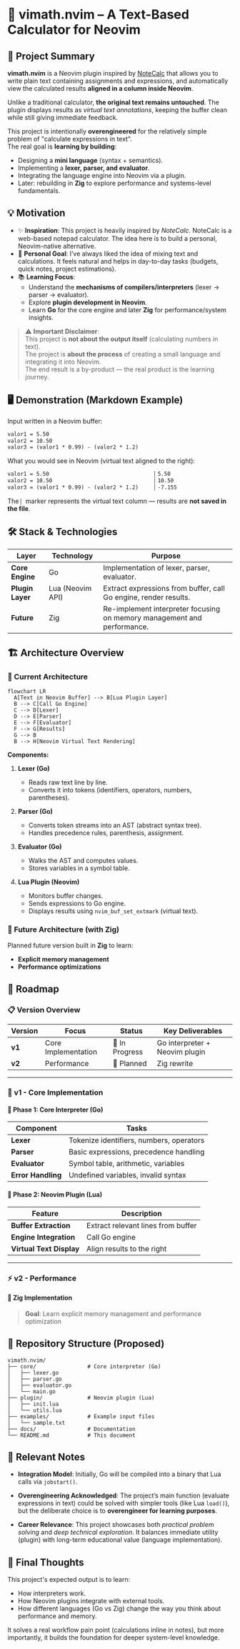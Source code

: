 # 📑 vimath.nvim – A Text-Based Calculator for Neovim

## 📌 Project Summary

**vimath.nvim** is a Neovim plugin inspired by [NoteCalc](https://bbodi.github.io/notecalc3/) that allows you to write plain text containing assignments and expressions, and automatically view the calculated results **aligned in a column inside Neovim**.

Unlike a traditional calculator, **the original text remains untouched**. The plugin displays results as _virtual text annotations_, keeping the buffer clean while still giving immediate feedback.

This project is intentionally **overengineered** for the relatively simple problem of "calculate expressions in text".  
The real goal is **learning by building**:

- Designing a **mini language** (syntax + semantics).
- Implementing a **lexer, parser, and evaluator**.
- Integrating the language engine into Neovim via a plugin.
- Later: rebuilding in **Zig** to explore performance and systems-level fundamentals.

## 💡 Motivation

- ✨ **Inspiration**: This project is heavily inspired by _NoteCalc_. NoteCalc is a web-based notepad calculator. The idea here is to build a personal, Neovim-native alternative.
- 🎯 **Personal Goal**: I’ve always liked the idea of mixing text and calculations. It feels natural and helps in day-to-day tasks (budgets, quick notes, project estimations).
- 📚 **Learning Focus**:
  - Understand the **mechanisms of compilers/interpreters** (lexer → parser → evaluator).
  - Explore **plugin development in Neovim**.
  - Learn **Go** for the core engine and later **Zig** for performance/system insights.

> ⚠️ **Important Disclaimer**:  
> This project is **not about the output itself** (calculating numbers in text).  
> The project is **about the process** of creating a small language and integrating it into Neovim.  
> The end result is a by-product — the real product is the learning journey.

## 🖥️ Demonstration (Markdown Example)

Input written in a Neovim buffer:

```txt
valor1 = 5.50
valor2 = 10.50
valor3 = (valor1 * 0.99) - (valor2 * 1.2)
```

What you would see in Neovim (virtual text aligned to the right):

```txt
valor1 = 5.50                                 ▏5.50
valor2 = 10.50                                ▏10.50
valor3 = (valor1 * 0.99) - (valor2 * 1.2)     ▏-7.155
```

The `▏` marker represents the virtual text column — results are **not saved in the file**.

## 🛠️ Stack & Technologies

| Layer            | Technology       | Purpose                                                                 |
| ---------------- | ---------------- | ----------------------------------------------------------------------- |
| **Core Engine**  | Go               | Implementation of lexer, parser, evaluator.                             |
| **Plugin Layer** | Lua (Neovim API) | Extract expressions from buffer, call Go engine, render results.        |
| **Future**       | Zig              | Re-implement interpreter focusing on memory management and performance. |

## 🏗️ Architecture Overview

### 🔹 Current Architecture

```mermaid
flowchart LR
  A[Text in Neovim Buffer] --> B[Lua Plugin Layer]
  B --> C[Call Go Engine]
  C --> D[Lexer]
  D --> E[Parser]
  E --> F[Evaluator]
  F --> G[Results]
  G --> B
  B --> H[Neovim Virtual Text Rendering]
```

**Components:**

1. **Lexer (Go)**

   - Reads raw text line by line.
   - Converts it into tokens (identifiers, operators, numbers, parentheses).

2. **Parser (Go)**

   - Converts token streams into an AST (abstract syntax tree).
   - Handles precedence rules, parenthesis, assignment.

3. **Evaluator (Go)**

   - Walks the AST and computes values.
   - Stores variables in a symbol table.

4. **Lua Plugin (Neovim)**

   - Monitors buffer changes.
   - Sends expressions to Go engine.
   - Displays results using `nvim_buf_set_extmark` (virtual text).

### 🔹 Future Architecture (with Zig)

Planned future version built in **Zig** to learn:

- **Explicit memory management**
- **Performance optimizations**

## 🚀 Roadmap

### 📋 Version Overview

| Version | Focus               | Status         | Key Deliverables               |
| ------- | ------------------- | -------------- | ------------------------------ |
| **v1**  | Core Implementation | 🚧 In Progress | Go interpreter + Neovim plugin |
| **v2**  | Performance         | 📅 Planned     | Zig rewrite                    |

---

### 🎯 v1 - Core Implementation

#### 🔧 Phase 1: Core Interpreter (Go)

| Component          | Tasks                                    |
| ------------------ | ---------------------------------------- |
| **Lexer**          | Tokenize identifiers, numbers, operators |
| **Parser**         | Basic expressions, precedence handling   |
| **Evaluator**      | Symbol table, arithmetic, variables      |
| **Error Handling** | Undefined variables, invalid syntax      |

#### 🔌 Phase 2: Neovim Plugin (Lua)

| Feature                  | Description                        |
| ------------------------ | ---------------------------------- |
| **Buffer Extraction**    | Extract relevant lines from buffer |
| **Engine Integration**   | Call Go engine                     |
| **Virtual Text Display** | Align results to the right         |

---

### ⚡ v2 - Performance

#### 🦎 Zig Implementation

> **Goal**: Learn explicit memory management and performance optimization

## 📂 Repository Structure (Proposed)

```plaintext
vimath.nvim/
├── core/                # Core interpreter (Go)
│   ├── lexer.go
│   ├── parser.go
│   ├── evaluator.go
│   └── main.go
├── plugin/              # Neovim plugin (Lua)
│   ├── init.lua
│   └── utils.lua
├── examples/            # Example input files
│   └── sample.txt
├── docs/                # Documentation
└── README.md            # This document
```

## 📖 Relevant Notes

- **Integration Model**:
  Initially, Go will be compiled into a binary that Lua calls via `jobstart()`.

- **Overengineering Acknowledged**:
  The project’s main function (evaluate expressions in text) could be solved with simpler tools (like Lua `load()`), but the deliberate choice is to **overengineer for learning purposes**.

- **Career Relevance**:
  This project showcases both _practical problem solving_ and _deep technical exploration_. It balances immediate utility (plugin) with long-term educational value (language implementation).

## 📌 Final Thoughts

This project's expected output is to learn:

- How interpreters work.
- How Neovim plugins integrate with external tools.
- How different languages (Go vs Zig) change the way you think about performance and memory.

It solves a real workflow pain point (calculations inline in notes), but more importantly, it builds the foundation for deeper system-level knowledge.
